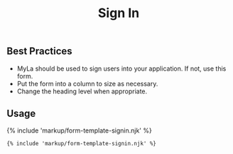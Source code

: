 ﻿---
title: Sign In
summary: The Sign In block allows the user to sign into an application.
tags: form-templates
layout: guide
eleventyNavigation:
  key: Sign In
  parent: Form Templates
  order: 8
  excerpt: The Sign In block allows the user to sign into an application.
  img: /img/illustrations/illus-sign-in.svg
---

## Best Practices

- MyLa should be used to sign users into your application. If not, use this form.
- Put the form into a column to size as necessary.
- Change the heading level when appropriate.

## Usage

{% include 'markup/form-template-signin.njk' %}

```html
{% include 'markup/form-template-signin.njk' %}
```
